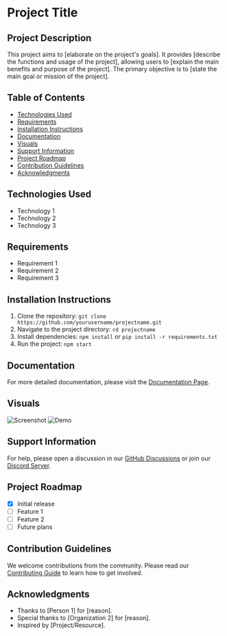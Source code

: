 # Project Title

## Project Description
This project aims to [elaborate on the project's goals]. It provides [describe the functions and usage of the project], allowing users to [explain the main benefits and purpose of the project]. The primary objective is to [state the main goal or mission of the project].

## Table of Contents
- [Technologies Used](#technologies-used)
- [Requirements](#requirements)
- [Installation Instructions](#installation-instructions)
- [Documentation](#documentation)
- [Visuals](#visuals)
- [Support Information](#support-information)
- [Project Roadmap](#project-roadmap)
- [Contribution Guidelines](#contribution-guidelines)
- [Acknowledgments](#acknowledgments)

## Technologies Used
- Technology 1
- Technology 2
- Technology 3

## Requirements
- Requirement 1
- Requirement 2
- Requirement 3

## Installation Instructions
1. Clone the repository: `git clone https://github.com/yourusername/projectname.git`
2. Navigate to the project directory: `cd projectname`
3. Install dependencies: `npm install` or `pip install -r requirements.txt`
4. Run the project: `npm start`

## Documentation
For more detailed documentation, please visit the [Documentation Page](https://linktodocumentation.com).

## Visuals
![Screenshot](https://linktoimage.com/screenshot.png)
![Demo](https://linktoimage.com/demo.png)

## Support Information
For help, please open a discussion in our [GitHub Discussions](https://github.com/yourusername/projectname/discussions) or join our [Discord Server](https://discord.gg/yourdiscordlink).

## Project Roadmap
- [x] Initial release
- [ ] Feature 1
- [ ] Feature 2
- [ ] Future plans

## Contribution Guidelines
We welcome contributions from the community. Please read our [Contributing Guide](https://linktocontributingguide.com) to learn how to get involved.

## Acknowledgments
- Thanks to [Person 1] for [reason].
- Special thanks to [Organization 2] for [reason].
- Inspired by [Project/Resource].
